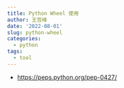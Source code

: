 ```yaml
---
title: Python Wheel 使用
author: 王哲峰
date: '2022-08-01'
slug: python-wheel
categories:
  - python
tags:
  - tool
---
```






- https://peps.python.org/pep-0427/